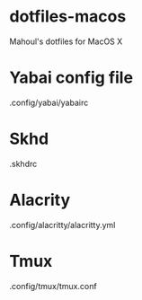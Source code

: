 # dotfiles-macos
Mahoul's dotfiles for MacOS X

# Yabai config file
.config/yabai/yabairc

# Skhd
.skhdrc

# Alacrity
.config/alacritty/alacritty.yml

# Tmux
.config/tmux/tmux.conf
